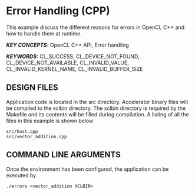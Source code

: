 Error Handling (CPP)
======================

This example discuss the different reasons for errors in OpenCL C++ and how to handle them at runtime.

***KEY CONCEPTS:*** OpenCL C++ API, Error handling

***KEYWORDS:*** CL_SUCCESS, CL_DEVICE_NOT_FOUND, CL_DEVICE_NOT_AVAILABLE, CL_INVALID_VALUE, CL_INVALID_KERNEL_NAME, CL_INVALID_BUFFER_SIZE

##  DESIGN FILES
Application code is located in the src directory. Accelerator binary files will be compiled to the xclbin directory. The xclbin directory is required by the Makefile and its contents will be filled during compilation. A listing of all the files in this example is shown below

```
src/host.cpp
src/vector_addition.cpp
```

##  COMMAND LINE ARGUMENTS
Once the environment has been configured, the application can be executed by
```
./errors <vector_addition XCLBIN>
```

